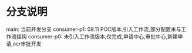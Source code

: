 # 分支说明
main: 当前开发分支
consumer-p1: 08.11 POC版本,引入工作流,部分配置未与工作流挂钩
consumer-p0: 未引入工作流版本,仅完成,申请中心,审批中心,新建申请,ocr审批开发